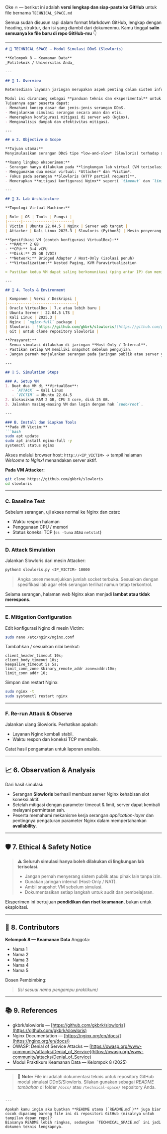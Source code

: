 Oke 🔥 — berikut ini adalah **versi lengkap dan siap-paste ke GitHub** untuk file bernama
`TECHNICAL_SPACE.md`

Semua sudah disusun rapi dalam format Markdown GitHub, lengkap dengan heading, struktur, dan isi yang diambil dari dokumenmu.
Kamu tinggal **salin semuanya ke file baru di repo GitHub-mu** 👇

---

````markdown
# 🧠 TECHNICAL SPACE — Modul Simulasi DDoS (Slowloris)

**Kelompok 8 — Keamanan Data**  
_Politeknik / Universitas Anda_

---

## 📘 1. Overview

Ketersediaan layanan jaringan merupakan aspek penting dalam sistem informasi modern. Salah satu ancaman serius terhadap aspek ini adalah **DDoS (Distributed Denial of Service)** — sebuah serangan yang bertujuan membuat layanan, server, atau website menjadi tidak dapat diakses dengan cara membanjiri bandwidth, sumber daya protokol, atau aplikasi target.

Modul ini dirancang sebagai **panduan teknis dan eksperimental** untuk memahami cara kerja serangan DDoS (terutama jenis *application-layer* seperti **Slowloris**) dalam **lingkungan laboratorium terisolasi** menggunakan Virtual Machine (VM).  
Tujuannya agar peserta dapat:
- Memahami konsep dasar dan jenis-jenis serangan DDoS.
- Menjalankan simulasi serangan secara aman dan etis.
- Menerapkan konfigurasi mitigasi di server web (Nginx).
- Menganalisis dampak dan efektivitas mitigasi.

---

## ⚙️ 2. Objective & Scope

**Tujuan utama:**  
Menyimulasikan serangan DDoS tipe *low-and-slow* (Slowloris) terhadap server web Nginx dalam lab virtual, serta menerapkan langkah mitigasi untuk mengembalikan ketersediaan layanan.

**Ruang lingkup eksperimen:**
- Serangan hanya dilakukan pada **lingkungan lab virtual (VM terisolasi)**.
- Menggunakan dua mesin virtual: *Attacker* dan *Victim*.
- Fokus pada serangan **Slowloris (HTTP partial request)**.
- Menerapkan **mitigasi konfigurasi Nginx** seperti `timeout` dan `limit_conn`.

---

## 🧩 3. Lab Architecture

**Topologi Virtual Machine:**

| Role | OS | Tools | Fungsi |
|------|----|--------|--------|
| Victim | Ubuntu 22.04.5 | Nginx | Server web target |
| Attacker | Kali Linux 2025.3 | Slowloris (Python3) | Mesin penyerang |

**Spesifikasi VM (contoh konfigurasi VirtualBox):**
- **RAM:** 2 GB  
- **CPU:** 3–4 vCPU  
- **Disk:** 25 GB (VDI)  
- **Network:** Bridged Adapter / Host-Only (isolasi penuh)  
- **Virtualization:** Nested Paging, KVM Paravirtualization  

> Pastikan kedua VM dapat saling berkomunikasi (ping antar IP) dan memiliki akses `sudo/root`.

---

## 🧰 4. Tools & Environment

| Komponen | Versi / Deskripsi |
|-----------|-------------------|
| Oracle VirtualBox | 7.x atau lebih baru |
| Ubuntu Server | 22.04.5 LTS |
| Kali Linux | 2025.3 |
| Nginx | `nginx-full` package |
| Slowloris | [https://github.com/gkbrk/slowloris](https://github.com/gkbrk/slowloris) |
| Git | untuk clone repository Slowloris |

**Prasyarat:**
- Semua simulasi dilakukan di jaringan **Host-Only / Internal**.
- Pastikan setiap VM memiliki snapshot sebelum pengujian.
- Jangan pernah menjalankan serangan pada jaringan publik atau server yang tidak memiliki izin.

---

## 🧪 5. Simulation Steps

### A. Setup VM
1. Buat dua VM di **VirtualBox**:  
   - `ATTACK` → Kali Linux  
   - `VICTIM` → Ubuntu 22.04.5  
2. Alokasikan RAM 2 GB, CPU 3 core, disk 25 GB.  
3. Jalankan masing-masing VM dan login dengan hak `sudo/root`.

---

### B. Install dan Siapkan Tools
**Pada VM Victim:**
```bash
sudo apt update
sudo apt install nginx-full -y
systemctl status nginx
````

Akses melalui browser host:
`http://<IP_VICTIM>` → tampil halaman *Welcome to Nginx!* menandakan server aktif.

**Pada VM Attacker:**

```bash
git clone https://github.com/gkbrk/slowloris
cd slowloris
```

---

### C. Baseline Test

Sebelum serangan, uji akses normal ke Nginx dan catat:

* Waktu respon halaman
* Penggunaan CPU / memori
* Status koneksi TCP (`ss -tuna` atau `netstat`)

---

### D. Attack Simulation

Jalankan Slowloris dari mesin Attacker:

```bash
python3 slowloris.py <IP_VICTIM> 10000
```

> Angka `10000` menunjukkan jumlah socket terbuka.
> Sesuaikan dengan spesifikasi lab agar efek serangan terlihat namun tetap terkontrol.

Selama serangan, halaman web Nginx akan menjadi **lambat atau tidak merespons**.

---

### E. Mitigation Configuration

Edit konfigurasi Nginx di mesin Victim:

```bash
sudo nano /etc/nginx/nginx.conf
```

Tambahkan / sesuaikan nilai berikut:

```nginx
client_header_timeout 10s;
client_body_timeout 10s;
keepalive_timeout 5s 5s;
limit_conn_zone $binary_remote_addr zone=addr:10m;
limit_conn addr 10;
```

Simpan dan restart Nginx:

```bash
sudo nginx -t
sudo systemctl restart nginx
```

---

### F. Re-run Attack & Observe

Jalankan ulang Slowloris.
Perhatikan apakah:

* Layanan Nginx kembali stabil.
* Waktu respon dan koneksi TCP membaik.

Catat hasil pengamatan untuk laporan analisis.

---

## 📈 6. Observation & Analysis

Dari hasil simulasi:

* Serangan **Slowloris** berhasil membuat server Nginx kehabisan slot koneksi aktif.
* Setelah mitigasi dengan parameter timeout & limit, server dapat kembali melayani permintaan sah.
* Peserta memahami mekanisme kerja serangan *application-layer* dan pentingnya pengaturan parameter Nginx dalam mempertahankan **availability**.

---

## 🛡️ 7. Ethical & Safety Notice

> ⚠️ **Seluruh simulasi hanya boleh dilakukan di lingkungan lab terisolasi.**
>
> * Jangan pernah menyerang sistem publik atau pihak lain tanpa izin.
> * Gunakan jaringan internal (Host-Only / NAT).
> * Ambil snapshot VM sebelum simulasi.
> * Dokumentasikan setiap langkah untuk audit dan pembelajaran.

Eksperimen ini bertujuan **pendidikan dan riset keamanan**, bukan untuk eksploitasi.

---

## 👥 8. Contributors

**Kelompok 8 — Keamanan Data**
Anggota:

* Nama 1
* Nama 2
* Nama 3
* Nama 4
* Nama 5

Dosen Pembimbing:

> *(Isi sesuai nama pengampu praktikum)*

---

## 📚 9. References

* gkbrk/slowloris — [https://github.com/gkbrk/slowloris](https://github.com/gkbrk/slowloris)
* Nginx Documentation — [https://nginx.org/en/docs/](https://nginx.org/en/docs/)
* OWASP: Denial of Service Attacks — [https://owasp.org/www-community/attacks/Denial_of_Service](https://owasp.org/www-community/attacks/Denial_of_Service)
* Modul Praktikum Keamanan Data — Kelompok 8 (2025)

---

> 🧾 **Note:**
> File ini adalah dokumentasi teknis untuk repository GitHub modul simulasi DDoS/Slowloris.
> Silakan gunakan sebagai *README tambahan* di folder `/docs/` atau `/technical-space/` repository Anda.

```

---

Apakah kamu ingin aku buatkan **README utama (`README.md`)** juga biar cocok dipasang bareng file ini di repositori GitHub (misalnya untuk tampilan depan repo)?  
Biasanya README lebih ringkas, sedangkan `TECHNICAL_SPACE.md` ini jadi dokumen teknis lengkapnya.
```
